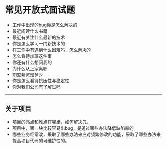 # 常见开放式面试题



- 工作中出现的bug你是怎么解决的
- 最近阅读什么书籍
- 最近有关注什么最新的技术 
- 你是怎么学习一门新技术的
- 在工作中有遇到什么困难吗，怎么解决的 
- 怎么看待加班这件事
- 你还有什么想问我的
- 为什么从上家离职
- 期望薪资是多少
- 你是怎么看待抗压性与稳定性
- 你对我们公司有了解过吗 






-------------------------------------------------
## 关于项目
- 项目的亮点和难点在哪里，如何解决的。
- 项目中，哪一块比较容易出bug，是通过哪些办法降低缺陷率的。
- 哪些业务经常改，采取了哪些办法来应对频繁修改的功能，采取了哪些办法来提高项目代码的可维护性的。
